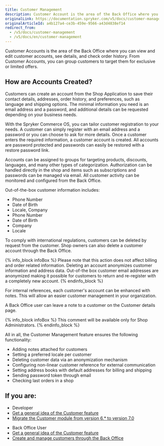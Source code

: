 ```yaml
---
title: Customer Management
description: Customer Account is the area of the Back Office where you can view and edit customer accounts, see details and check order history.
originalLink: https://documentation.spryker.com/v5/docs/customer-management
originalArticleId: a4b127a4-ce3b-459e-9566-a43d4838ef14
redirect_from:
  - /v5/docs/customer-management
  - /v5/docs/en/customer-management
---
```


Customer Accounts is the area of the Back Office where you can view and edit customer accounts, see details, and check order history. From Customer Accounts, you can group customers to target them for exclusive or limited offers.

## How are Accounts Created?
Customers can create an account from the Shop Application to save their contact details, addresses, order history, and preferences, such as language and shipping options. The minimal information you need is an email address and a password, and additional details can be requested depending on your business needs.

With the Spryker Commerce OS, you can tailor customer registration to your needs. A customer can simply register with an email address and a password or you can choose to ask for more details. Once a customer enters the required information, a customer account is created. All accounts are password protected and passwords can easily be restored with a restore password link.

Accounts can be assigned to groups for targeting products, discounts, languages, and many other types of categorization. Authorization can be handled directly in the shop and items such as subscriptions and passwords can be managed via email. All customer activity can be monitored and configured from the Back Office.

Out-of-the-box customer information includes:

* Phone Number
* Date of Birth
* Locale, Company
* Phone Number
* Date of Birth
* Company
* Locale

To comply with international regulations, customers can be deleted by request from the customer. Shop owners can also delete a customer account through the Back Office.

{% info_block infoBox %}
Please note that this action does not affect billing and order related information. Deleting an account anonymizes customer information and address data. Out-of-the box customer email addresses are anonymized making it possible for customers to return and re-register with a completely new account.
{% endinfo_block %}

For internal references, each customer's account can be enhanced with notes. This will allow an easier customer management in your organization.

A Back Office user can leave a note to a customer on the Customer details page.

{% info_block infoBox %}
This comment will be available only for Shop Administrators.
{% endinfo_block %}

All in all, the Customer Management feature ensures the following functionality:

* Adding notes attached for customers
* Setting a preferred locale per customer
* Deleting customer data via an anonymization mechanism
* Configuring non-linear customer reference for external communication
* Setting address books with default addresses for billing and shipping
* Sending password token through email
* Checking last orders in a shop

## If you are:

<div class="mr-container">
    <div class="mr-list-container">
        <!-- col1 -->
        <div class="mr-col">
            <ul class="mr-list mr-list-green">
                <li class="mr-title">Developer</li>
                <li><a href="https://documentation.spryker.com/docs/en/customer-module-overview" class="mr-link">Get a general idea of the Customer feature</a></li>
                 <li><a href="https://documentation.spryker.com/docs/en/mg-customer" class="mr-link">Migrate the Customer module from version 6.* to version 7.0</a></li>
            </ul>
        </div>
        <!-- col2 -->
        <div class="mr-col">
            <ul class="mr-list mr-list-blue">
                <li class="mr-title"> Back Office User</li>
                <li><a href="https://documentation.spryker.com/docs/en/customer-module-overview" class="mr-link">Get a general idea of the Customer feature</a></li>
                <li><a href="https://documentation.spryker.com/docs/en/customers" class="mr-link">Create and manage customers through the Back Office</a></li>
            </ul>
        </div>
        </div>
</div>
